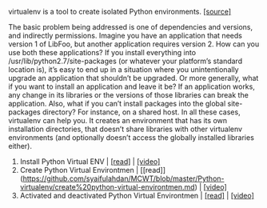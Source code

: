 virtualenv is a tool to create isolated Python environments. [[source]](https://pypi.python.org/pypi/virtualenv#downloads)

The basic problem being addressed is one of dependencies and versions, and indirectly permissions. Imagine you have an application that needs version 1 of LibFoo, but another application requires version 2. How can you use both these applications? If you install everything into /usr/lib/python2.7/site-packages (or whatever your platform’s standard location is), it’s easy to end up in a situation where you unintentionally upgrade an application that shouldn’t be upgraded. Or more generally, what if you want to install an application and leave it be? If an application works, any change in its libraries or the versions of those libraries can break the application. Also, what if you can’t install packages into the global site-packages directory? For instance, on a shared host. In all these cases, virtualenv can help you. It creates an environment that has its own installation directories, that doesn’t share libraries with other virtualenv environments (and optionally doesn’t access the globally installed libraries either).

1. Install Python Virtual ENV | [[read]](https://github.com/syaifulahdan/MCWT/blob/master/Python-virtualenv/install-python-virtualenv.md) | [[video]](https://www.youtube.com/watch?v=hWT7ljXo_yE)
2. Create Python Virtual Environtmen | [[read]] (https://github.com/syaifulahdan/MCWT/blob/master/Python-virtualenv/create%20python-virtual-environtmen.md) | [[video]](https://www.youtube.com/watch?v=JtT-M8hf3zk)
3. Activated and deactivated Python Virtual Environtmen | [[read]](https://github.com/syaifulahdan/MCWT/blob/master/Python-virtualenv/activated%26Deactivate-python-virtual-environtment.md) |  [[video]](https://www.youtube.com/watch?v=JtT-M8hf3zk)
